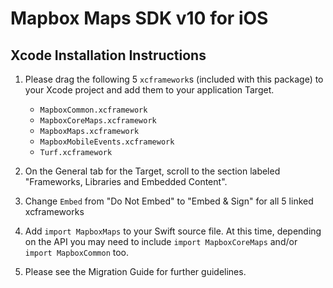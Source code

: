 # Mapbox Maps SDK v10 for iOS

## Xcode Installation Instructions

1. Please drag the following 5 `xcframework`s (included with this package) to your Xcode project and add them to your application Target.

    - `MapboxCommon.xcframework`
    - `MapboxCoreMaps.xcframework`
    - `MapboxMaps.xcframework`
    - `MapboxMobileEvents.xcframework`
    - `Turf.xcframework`

2. On the General tab for the Target, scroll to the section labeled "Frameworks, Libraries and Embedded Content".

3. Change `Embed` from "Do Not Embed" to "Embed & Sign" for all 5 linked xcframeworks

4. Add `import MapboxMaps` to your Swift source file. At this time, depending on the API you may need to include `import MapboxCoreMaps` and/or `import MapboxCommon` too.

5. Please see the Migration Guide for further guidelines.
